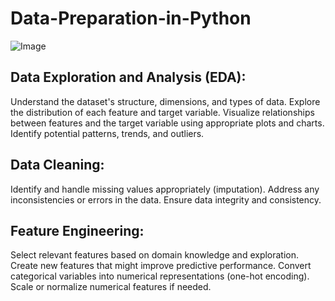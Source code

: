 # Data-Preparation-in-Python

![Image](https://github.com/user-attachments/assets/1478328b-b2be-4332-b17f-59d18e71337a)

## Data Exploration and Analysis (EDA):
Understand the dataset's structure, dimensions, and types of data.
Explore the distribution of each feature and target variable.
Visualize relationships between features and the target variable using appropriate plots and charts.
Identify potential patterns, trends, and outliers.

## Data Cleaning:
Identify and handle missing values appropriately (imputation).
Address any inconsistencies or errors in the data.
Ensure data integrity and consistency.

## Feature Engineering:
Select relevant features based on domain knowledge and exploration.
Create new features that might improve predictive performance.
Convert categorical variables into numerical representations (one-hot encoding).
Scale or normalize numerical features if needed.

